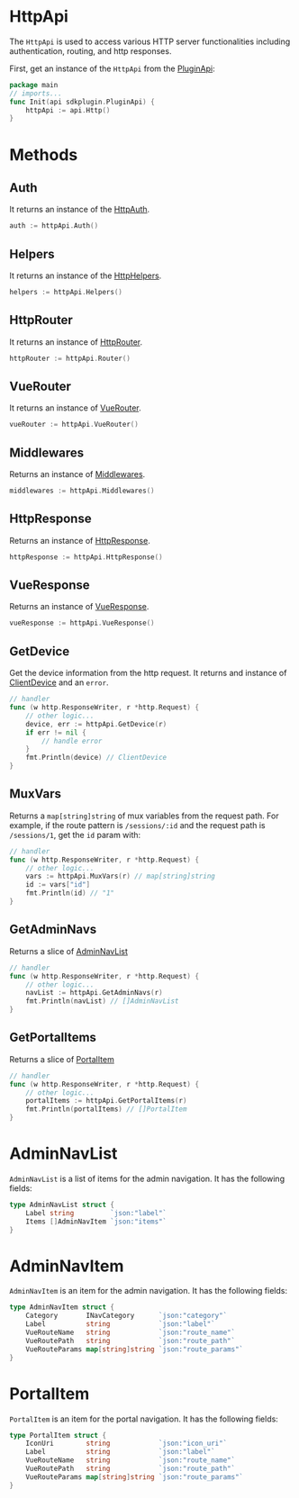 # HttpApi

The `HttpApi` is used to access various HTTP server functionalities including authentication, routing, and http responses.

First, get an instance of the `HttpApi` from the [PluginApi](../plugin-api):
```go
package main
// imports...
func Init(api sdkplugin.PluginApi) {
    httpApi := api.Http()
}
```

# Methods

## Auth
It returns an instance of the [HttpAuth](../http-auth).
```go
auth := httpApi.Auth()
```

## Helpers
It returns an instance of the [HttpHelpers](../http-helpers).
```go
helpers := httpApi.Helpers()
```

## HttpRouter
It returns an instance of [HttpRouter](../http-router).
```go
httpRouter := httpApi.Router()
```

## VueRouter
It returns an instance of [VueRouter](../vue-router).
```go
vueRouter := httpApi.VueRouter()
```

## Middlewares
Returns an instance of [Middlewares](../middlewares).
```go
middlewares := httpApi.Middlewares()
```

## HttpResponse
Returns an instance of [HttpResponse](../http-response).
```go
httpResponse := httpApi.HttpResponse()
```

## VueResponse
Returns an instance of [VueResponse](../vue-response).
```go
vueResponse := httpApi.VueResponse()
```

## GetDevice
Get the device information from the http request. It returns and instance of [ClientDevice](../client-device) and an `error`.
```go
// handler
func (w http.ResponseWriter, r *http.Request) {
    // other logic...
    device, err := httpApi.GetDevice(r)
    if err != nil {
        // handle error
    }
    fmt.Println(device) // ClientDevice
}
```

## MuxVars
Returns a `map[string]string` of mux variables from the request path. For example, if the route pattern is `/sessions/:id` and the request path is `/sessions/1`, get the `id` param with:
```go
// handler
func (w http.ResponseWriter, r *http.Request) {
    // other logic...
    vars := httpApi.MuxVars(r) // map[string]string
    id := vars["id"]
    fmt.Println(id) // "1"
}
```

## GetAdminNavs
Returns a slice of [AdminNavList](#adminnavlist)
```go
// handler
func (w http.ResponseWriter, r *http.Request) {
    // other logic...
    navList := httpApi.GetAdminNavs(r)
    fmt.Println(navList) // []AdminNavList
}
```
## GetPortalItems
Returns a slice of [PortalItem](#portalitem)
```go
// handler
func (w http.ResponseWriter, r *http.Request) {
    // other logic...
    portalItems := httpApi.GetPortalItems(r)
    fmt.Println(portalItems) // []PortalItem
}
```

# AdminNavList
`AdminNavList` is a list of items for the admin navigation. It has the following fields:
```go
type AdminNavList struct {
	Label string         `json:"label"`
	Items []AdminNavItem `json:"items"`
}
```

# AdminNavItem
`AdminNavItem` is an item for the admin navigation. It has the following fields:
```go
type AdminNavItem struct {
	Category       INavCategory      `json:"category"`
	Label          string            `json:"label"`
	VueRouteName   string            `json:"route_name"`
	VueRoutePath   string            `json:"route_path"`
	VueRouteParams map[string]string `json:"route_params"`
}
```

# PortalItem
`PortalItem` is an item for the portal navigation. It has the following fields:
```go
type PortalItem struct {
	IconUri        string            `json:"icon_uri"`
	Label          string            `json:"label"`
	VueRouteName   string            `json:"route_name"`
	VueRoutePath   string            `json:"route_path"`
	VueRouteParams map[string]string `json:"route_params"`
}
```
